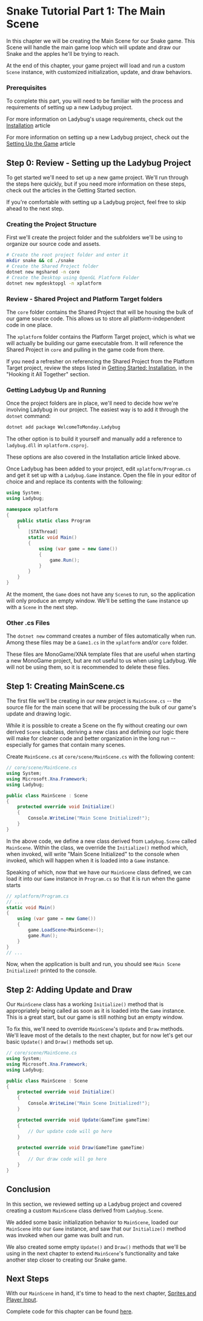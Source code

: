 # Snake Tutorial Part 1: The Main Scene
In this chapter we will be creating the Main Scene for our Snake game. This Scene will handle the main game loop which will update and draw our Snake and the apples he'll be trying to reach.

At the end of this chapter, your game project will load and run a custom `Scene` instance, with customized initialization, update, and draw behaviors.

### Prerequisites
To complete this part, you will need to be familiar with the process and requirements of setting up a new Ladybug project.

For more information on Ladybug's usage requirements, check out the [Installation](/ladybug/articles/getting-started/installation.html) article

For more information on setting up a new Ladybug project, check out the
[Setting Up the Game](/ladybug/articles/getting-started/setting-up-the-game.html) article

## Step 0: Review - Setting up the Ladybug Project
To get started we'll need to set up a new game project. We'll run through the steps here quickly, but if you need more information on these steps, check out the articles in the Getting Started section.

If you're comfortable with setting up a Ladybug project, feel free to skip ahead to the next step.

### Creating the Project Structure
First we'll create the project folder and the subfolders we'll be using to organize our source code and assets.
```bash
# Create the root project folder and enter it
mkdir snake && cd ./snake
# Create the Shared Project folder
dotnet new mgshared -n core
# Create the Desktop using OpenGL Platform Folder
dotnet new mgdesktopgl -n xplatform
```
### Review - Shared Project and Platform Target folders
The `core` folder contains the Shared Project that will be housing the bulk of our game source code. This allows us to store all platform-independent code in one place.

The `xplatform` folder contains the Platform Target project, which is what we will actually be building our game executable from. It will reference the Shared Project in `core` and pulling in the game code from there.

If you need a refresher on referencing the Shared Project from the Platform Target project, review the steps listed in [Getting Started: Installation](/ladybug/articles/getting-started/installation.html), in the "Hooking it All Together" section.

### Getting Ladybug Up and Running
Once the project folders are in place, we'll need to decide how we're involving Ladybug in our project. The easiest way is to add it through the `dotnet` command:
```bash
dotnet add package WelcomeToMonday.Ladybug
```

The other option is to build it yourself and manually add a reference to `ladybug.dll` in `xplatform.csproj`.

These options are also covered in the Installation article linked above.

Once Ladybug has been added to your project, edit `xplatform/Program.cs` and get it set up with a `Ladybug.Game` instance. Open the file in your editor of choice and and replace its contents with the following:
```csharp
using System;
using Ladybug;

namespace xplatform
{
	public static class Program
	{
		[STAThread]
		static void Main()
		{
			using (var game = new Game())
			{
				game.Run();
			}
		}
	}
}
```
At the moment, the `Game` does not have any `Scene`s to run, so the application will only produce an empty window. We'll be setting the `Game` instance up with a `Scene` in the next step.

### Other .cs Files
The `dotnet new` command creates a number of files automatically when run. Among these files may be a `Game1.cs` in the `xplatform` and/or `core` folder.

These files are MonoGame/XNA template files that are useful when starting a new MonoGame project, but are not useful to us when using Ladybug. We will not be using them, so it is recommended to delete these files.

## Step 1: Creating MainScene.cs
The first file we'll be creating in our new project is `MainScene.cs` -- the source file for the main scene that will be processing the bulk of our game's update and drawing logic.

While it is possible to create a Scene on the fly without creating our own derived `Scene` subclass, deriving a new class and defining our logic there will make for cleaner code and better organization in the long run -- especially for games that contain many scenes.

Create `MainScene.cs` at `core/scene/MainScene.cs` with the following content:
```csharp
// core/scene/MainScene.cs
using System;
using Microsoft.Xna.Framework;
using Ladybug;

public class MainScene : Scene
{
	protected override void Initialize()
	{
		Console.WriteLine("Main Scene Initialized!");
	}
}
```
In the above code, we define a new class derived from `Ladybug.Scene` called `MainScene`. Within the class, we override the `Initialize()` method which, when invoked, will write "Main Scene Initialized" to the console when invoked, which will happen when it is loaded into a `Game` instance.

Speaking of which, now that we have our `MainScene` class defined, we can load it into our `Game` instance in `Program.cs` so that it is run when the game starts
```csharp
// xplatform/Program.cs
// ...
static void Main()
{
	using (var game = new Game())
	{
		game.LoadScene<MainScene>();
		game.Run();
	}
}
// ...
```
Now, when the application is built and run, you should see `Main Scene Initialized!` printed to the console.

## Step 2: Adding Update and Draw
Our `MainScene` class has a working `Initialize()` method that is appropriately being called as soon as it is loaded into the `Game` instance. This is a great start, but our game is still nothing but an empty window.

To fix this, we'll need to override `MainScene`'s `Update` and `Draw` methods. We'll leave most of the details to the next chapter, but for now let's get our basic `Update()` and `Draw()` methods set up.
```csharp
// core/scene/MainScene.cs
using System;
using Microsoft.Xna.Framework;
using Ladybug;

public class MainScene : Scene
{
	protected override void Initialize()
	{
		Console.WriteLine("Main Scene Initialized!");
	}

	protected override void Update(GameTime gameTime)
	{
		// Our update code will go here
	}

	protected override void Draw(GameTime gameTime)
	{
		// Our draw code will go here
	}
}
```

## Conclusion
In this section, we reviewed setting up a Ladybug project and covered creating a custom `MainScene` class derived from `Ladybug.Scene`.

We added some basic initialization behavior to `MainScene`, loaded our `MainScene` into our `Game` instance, and saw that our `Initialize()` method was invoked when our game was built and run.

We also created some empty `Update()` and `Draw()` methods that we'll be using in the next chapter to extend `MainScene`'s functionality and take another step closer to creating our Snake game.

## Next Steps

With our `MainScene` in hand, it's time to head to the next chapter, [Sprites and Player Input](/ladybug/articles/tutorials/1/2.html).

Complete code for this chapter can be found [here](https://github.com/WelcomeToMonday/ladybug-samples/tree/main/tutorials/1/chapter1).